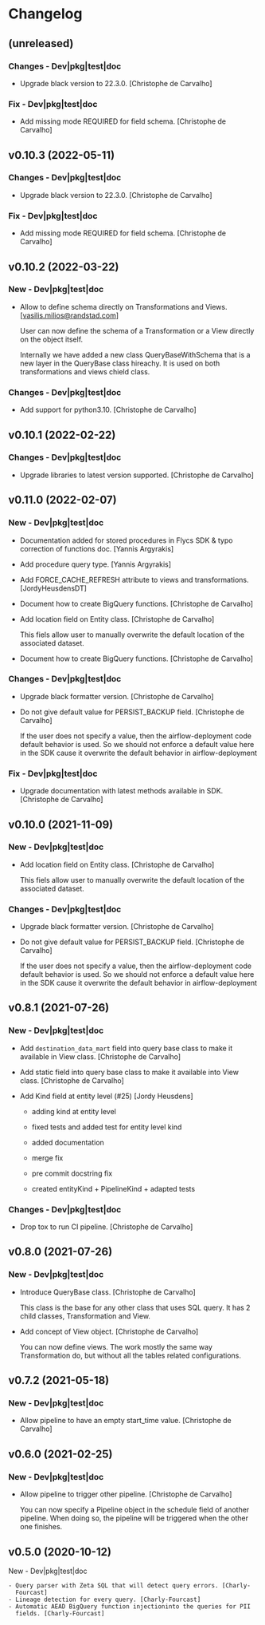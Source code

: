 Changelog
=========

## (unreleased)

### Changes - Dev|pkg|test|doc

* Upgrade black version to 22.3.0. [Christophe de Carvalho]

### Fix - Dev|pkg|test|doc

* Add missing mode REQUIRED for field schema. [Christophe de Carvalho]


## v0.10.3 (2022-05-11)

### Changes - Dev|pkg|test|doc

* Upgrade black version to 22.3.0. [Christophe de Carvalho]

### Fix - Dev|pkg|test|doc

* Add missing mode REQUIRED for field schema. [Christophe de Carvalho]


## v0.10.2 (2022-03-22)

### New - Dev|pkg|test|doc

* Allow to define schema directly on Transformations and Views. [vasilis.milios@randstad.com]

  User can now define the schema of a Transformation or a View directly on
  the object itself.

  Internally we have added a new class QueryBaseWithSchema that is a new layer in the QueryBase class hireachy. It is
  used on both transformations and views chield class.

### Changes - Dev|pkg|test|doc

* Add support for python3.10. [Christophe de Carvalho]


## v0.10.1 (2022-02-22)

### Changes - Dev|pkg|test|doc

* Upgrade libraries to latest version supported. [Christophe de Carvalho]


## v0.11.0 (2022-02-07)

### New - Dev|pkg|test|doc

* Documentation added for stored procedures in Flycs SDK & typo correction of functions doc. [Yannis Argyrakis]

* Add procedure query type. [Yannis Argyrakis]

* Add FORCE_CACHE_REFRESH attribute to views and transformations. [JordyHeusdensDT]

* Document how to create BigQuery functions. [Christophe de Carvalho]

* Add location field on Entity class. [Christophe de Carvalho]

  This fiels allow user to manually overwrite the default location of the
  associated dataset.

* Document how to create BigQuery functions. [Christophe de Carvalho]

### Changes - Dev|pkg|test|doc

* Upgrade black formatter version. [Christophe de Carvalho]

* Do not give default value for PERSIST_BACKUP field. [Christophe de Carvalho]

  If the user does not specify a value, then the airflow-deployment code
  default behavior is used. So we should not enforce a default value here
  in the SDK cause it overwrite the default behavior in airflow-deployment

### Fix - Dev|pkg|test|doc

* Upgrade documentation with latest methods available in SDK. [Christophe de Carvalho]


## v0.10.0 (2021-11-09)

### New - Dev|pkg|test|doc

* Add location field on Entity class. [Christophe de Carvalho]

  This fiels allow user to manually overwrite the default location of the
  associated dataset.

### Changes - Dev|pkg|test|doc

* Upgrade black formatter version. [Christophe de Carvalho]

* Do not give default value for PERSIST_BACKUP field. [Christophe de Carvalho]

  If the user does not specify a value, then the airflow-deployment code
  default behavior is used. So we should not enforce a default value here
  in the SDK cause it overwrite the default behavior in airflow-deployment


## v0.8.1 (2021-07-26)

### New - Dev|pkg|test|doc

* Add `destination_data_mart` field into query base class to make it available in View class. [Christophe de Carvalho]

* Add static field into query base class to make it available into View class. [Christophe de Carvalho]

* Add Kind field at entity level (#25) [Jordy Heusdens]

  * adding kind at entity level

  * fixed tests and added test for entity level kind

  * added documentation

  * merge fix

  * pre commit docstring fix

  * created entityKind + PipelineKind + adapted tests

### Changes - Dev|pkg|test|doc

* Drop tox to run CI pipeline. [Christophe de Carvalho]


## v0.8.0 (2021-07-26)

### New - Dev|pkg|test|doc

* Introduce QueryBase class. [Christophe de Carvalho]

  This class is the base for any other class that uses SQL query.
  It has 2 child classes, Transformation and View.

* Add concept of View object. [Christophe de Carvalho]

  You can now define views.
  The work mostly the same way Transformation do, but without all the
  tables related configurations.


## v0.7.2 (2021-05-18)

### New - Dev|pkg|test|doc

* Allow pipeline to have an empty start_time value. [Christophe de Carvalho]


## v0.6.0 (2021-02-25)

### New - Dev|pkg|test|doc

* Allow pipeline to trigger other pipeline. [Christophe de Carvalho]

  You can now specify a Pipeline object in the schedule field of another pipeline.
  When doing so, the pipeline will be triggered when the other one
  finishes.


v0.5.0 (2020-10-12)
-------------------

New - Dev|pkg|test|doc
~~~~~~~~~~~~~~~~~~~~~~
- Query parser with Zeta SQL that will detect query errors. [Charly-
  Fourcast]
- Lineage detection for every query. [Charly-Fourcast]
- Automatic AEAD BigQuery function injectioninto the queries for PII
  fields. [Charly-Fourcast]
